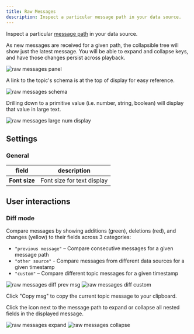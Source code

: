 ```yaml
---
title: Raw Messages
description: Inspect a particular message path in your data source.
---
```


Inspect a particular [message path](/docs/visualizing/message-path-syntax) in your data source.

As new messages are received for a given path, the collapsible tree will show just the latest message. You will be able to expand and collapse keys, and have those changes persist across playback.

![raw messages panel](/img/docs/visualizing/panels/raw-messages/panel.webp)

A link to the topic's schema is at the top of display for easy reference.

![raw messages schema](/img/docs/visualizing/panels/raw-messages/schema.webp)

Drilling down to a primitive value (i.e. number, string, boolean) will display that value in large text.

![raw messages large num display](/img/docs/visualizing/panels/raw-messages/large-num.webp)

## Settings

### General

| field         | description                |
| ------------- | -------------------------- |
| **Font size** | Font size for text display |

## User interactions

### Diff mode

Compare messages by showing additions (green), deletions (red), and changes (yellow) to their fields across 3 categories:

- `"previous message"` – Compare consecutive messages for a given message path
- `"other source"` - Compare messages from different data sources for a given timestamp
- `"custom"` – Compare different topic messages for a given timestamp

![raw messages diff prev msg](/img/docs/visualizing/panels/raw-messages/diff/prev-msg.webp)
![raw messages diff custom](/img/docs/visualizing/panels/raw-messages/diff/custom.webp)

Click "Copy msg" to copy the current topic message to your clipboard.

Click the icon next to the message path to expand or collapse all nested fields in the displayed message.

![raw messages expand](/img/docs/visualizing/panels/raw-messages/expand.webp)
![raw messages collapse](/img/docs/visualizing/panels/raw-messages/collapse.webp)
